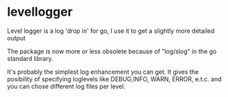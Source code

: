 # levellogger
Level logger is a log 'drop in' for go, I use it to get a slightly more detailed output

The package is now more or less obsolete because of "log/slog" in the go standard library.

It's probably the simplest log enhancement you can get.
It gives the posibility of specifying loglevels like DEBUG,INFO, WARN, ERROR, e.t.c. and you can chose different log files per level.
